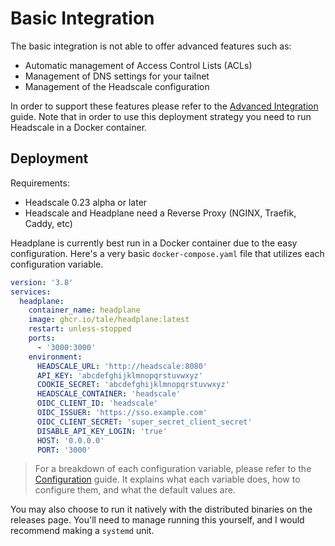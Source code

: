 # Basic Integration

The basic integration is not able to offer advanced features such as:
- Automatic management of Access Control Lists (ACLs)
- Management of DNS settings for your tailnet
- Management of the Headscale configuration

In order to support these features please refer to the [Advanced Integration](./docs/Advanced-Integration.md) guide.
Note that in order to use this deployment strategy you need to run Headscale in a Docker container.

## Deployment

Requirements:
- Headscale 0.23 alpha or later
- Headscale and Headplane need a Reverse Proxy (NGINX, Traefik, Caddy, etc)

Headplane is currently best run in a Docker container due to the easy configuration.
Here's a very basic `docker-compose.yaml` file that utilizes each configuration variable.

```yaml
version: '3.8'
services:
  headplane:
    container_name: headplane
    image: ghcr.io/tale/headplane:latest
    restart: unless-stopped
    ports:
      - '3000:3000'
    environment:
      HEADSCALE_URL: 'http://headscale:8080'
      API_KEY: 'abcdefghijklmnopqrstuvwxyz'
      COOKIE_SECRET: 'abcdefghijklmnopqrstuvwxyz'
      HEADSCALE_CONTAINER: 'headscale'
      OIDC_CLIENT_ID: 'headscale'
      OIDC_ISSUER: 'https://sso.example.com'
      OIDC_CLIENT_SECRET: 'super_secret_client_secret'
      DISABLE_API_KEY_LOGIN: 'true'
      HOST: '0.0.0.0'
      PORT: '3000'
```

> For a breakdown of each configuration variable, please refer to the [Configuration](/docs/Configuration.md) guide. 
> It explains what each variable does, how to configure them, and what the default values are.

You may also choose to run it natively with the distributed binaries on the releases page.
You'll need to manage running this yourself, and I would recommend making a `systemd` unit.
